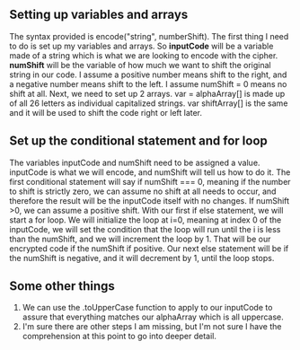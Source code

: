 ## Setting up variables and arrays
The syntax provided is encode("string", numberShift).  The first thing I need to do is set up my variables and arrays.  So **inputCode** will be a variable made of a string which is what we are looking to encode with the cipher.  **numShift** will be the variable of how much we want to shift the original string in our code.  I assume a positive number means shift to the right, and a negative number means shift to the left.  I assume numShift = 0 means no shift at all.  Next, we need to set up 2 arrays.  var = alphaArray[] is made up of all 26 letters as individual capitalized strings.  var shiftArray[] is the same and it will be used to shift the code right or left later.  

## Set up the conditional statement and for loop
The variables inputCode and numShift need to be assigned a value.  inputCode is what we will encode, and numShift will tell us how to do it.  The first conditional statement will say if numShift === 0, meaning if the number to shift is strictly zero, we can assume no shift at all needs to occur, and therefore the result will be the inputCode itself with no changes.  If numShift >0, we can assume a positive shift.  With our first if else statement, we will start a for loop.  We will initialize the loop at i=0, meaning at index 0 of the inputCode, we will set the condition that the loop will run until the i is less than the numShift, and we will increment the loop by 1.  That will be our encrypted code if the numShift if positive. Our next else statement will be if the numShift is negative, and it will decrement by 1, until the loop stops.  

## Some other things
1. We can use the .toUpperCase function to apply to our inputCode to assure that everything matches our alphaArray which is all uppercase.  
1. I'm sure there are other steps I am missing, but I'm not sure I have the comprehension at this point to go into deeper detail.  
